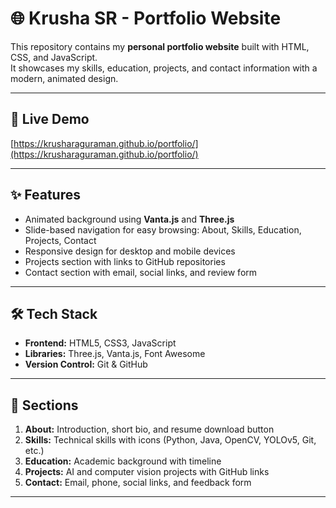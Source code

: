 # 🌐 Krusha SR - Portfolio Website

This repository contains my **personal portfolio website** built with HTML, CSS, and JavaScript.  
It showcases my skills, education, projects, and contact information with a modern, animated design.

---

## 🔗 Live Demo
[https://krusharaguraman.github.io/portfolio/](https://krusharaguraman.github.io/portfolio/)

---

## ✨ Features
- Animated background using **Vanta.js** and **Three.js**  
- Slide-based navigation for easy browsing: About, Skills, Education, Projects, Contact  
- Responsive design for desktop and mobile devices  
- Projects section with links to GitHub repositories  
- Contact section with email, social links, and review form  

---

## 🛠️ Tech Stack
- **Frontend:** HTML5, CSS3, JavaScript  
- **Libraries:** Three.js, Vanta.js, Font Awesome  
- **Version Control:** Git & GitHub  

---

## 📂 Sections
1. **About:** Introduction, short bio, and resume download button  
2. **Skills:** Technical skills with icons (Python, Java, OpenCV, YOLOv5, Git, etc.)  
3. **Education:** Academic background with timeline  
4. **Projects:** AI and computer vision projects with GitHub links  
5. **Contact:** Email, phone, social links, and feedback form  

---
